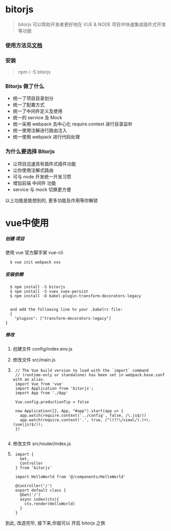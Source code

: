 # bitorjs

> bitorjs 可以帮助开发者更好地在 VUE & NODE 项目中快速集成插件式开发等功能

### 使用方法见[文档](https://bitorjs.github.io/)

### 安装
> npm i -S bitorjs


### Bitorjs 做了什么

- 统一了项目目录划分
- 统一了配置方式
- 统一了中间件定义及使用
- 统一的 service 及 Mock
- 统一采用 webpack 去中心化 require.context 进行目录监听
- 统一使用注解进行路由注入
- 统一使用 webpack 进行代码处理

### 为什么要选择 Bitorjs

- 让项目迅速具有插件式插件功能
- 让你使用注解式路由
- 可与 node 开发统一开发习惯
- 增加前端 中间件 功能
- service 与 mock 切换更方便

以上功能是能想到的, 更多功能及作用等你解锁

# vue中使用

##### 创建 项目

使用 vue 官方脚手架 vue-cli

```
  $ vue init webpack xxx
```

##### 安装依赖

```
  $ npm install -S bitorjs
  $ npm install -S vuex vuex-persist
  $ npm install -D babel-plugin-transform-decorators-legacy


  and add the following line to your .babelrc file:
  {
    "plugins": ["transform-decorators-legacy"]
}
```

##### 修改

1. 创建文件 config/index.env.js
2. 修改文件 src/main.js
3. ```
    // The Vue build version to load with the `import` command
    // (runtime-only or standalone) has been set in webpack.base.conf with an alias.
    import Vue from 'vue'
    import Application from 'bitorjs';
    import App from './App'

    Vue.config.productionTip = false

    new Application({}, App, "#app").start(app => {
      app.watch(require.context('../config', false, /\.js$/))
      app.watch(require.context('.', true, /^((?!\/view\/).)+\.(vue|js)$/));
    })
         
   ```

4. 修改文件 src/router/index.js
5. ```
    import {
      Get,
      Controller
    } from 'bitorjs'

    import HelloWorld from '@/components/HelloWorld'

    @Controller('/')
    export default class {
      @Get('/')
      async index(ctx){
        ctx.render(HelloWorld)
      }
    }
   ```

到此, 改造完毕, 接下来,你就可以 开启 bitorjs 之旅
